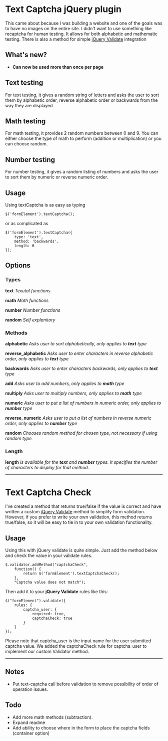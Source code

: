 # Text Captcha jQuery plugin

This came about because I was building a website and one of the goals was to have no images on the entire site. I didn't want to use something like recaptcha for human testing. It allows for both alphabetic and mathematic testing. There is also a method for simple [jQuery Validate](http://bassistance.de/jquery-plugins/jquery-plugin-validation/) integration

## What's new?
- **Can now be used more than once per page**

## Text testing
For text testing, it gives a random string of letters and asks the user to sort them by alphabetic order, reverse alphabetic order or backwards from the way they are displayed

## Math testing
For math testing, it provides 2 random numbers between 0 and 9. You can either choose the type of math to perform (addition or multiplication) or you can choose random.

## Number testing
For number testing, it gives a random listing of numbers and asks the user to sort them by numeric or reverse numeric order.


## Usage
Using textCaptcha is as easy as typing 

	$('formElement').textCaptcha();

or as complicated as

	$('formElement').textCaptcha({
		type: 'text',
		method: 'backwards',
		length: 6
	});

## Options

### Types
**text** *Texutal functions*

**math** *Math functions*

**number** *Number functions*

**random** *Self explanitory*

### Methods
**alphabetic** *Asks user to sort alphabetically, only applies to **text** type*

**reverse_alphabetic** *Asks user to enter characters in reverse alphabetic order, only applies to **text** type*

**backwards** *Asks user to enter characters backwards, only applies to **text** type*

**add** *Asks user to add numbers, only applies to **math** type*

**multiply** *Asks user to multiply numbers, only applies to **math** type*

**numeric** *Asks user to put a list of numbers in numeric order, only applies to **number** type*

**reverse_numeric** *Asks user to put a list of numbers in reverse numeric order, only applies to **number** type*

**random** *Chooses random method for chosen type, not necessary if using random type*

### Length

**length** *is available for the **text** and **number** types. It specifies the number of characters to display for that method.*

---

# Text Captcha Check

I've created a method that returns true/false if the value is correct and have written a custom [jQuery Validate](http://bassistance.de/jquery-plugins/jquery-plugin-validation/) method to simplify form validation. However, if you prefer to write your own validation, this method returns true/false, so it will be easy to tie in to your own validation functionality.

## Usage

Using this with jQuery validate is quite simple. Just add the method below and check the value in your validate rules.

	$.validator.addMethod("captchaCheck",
		function() {
			return $('formElement').textCaptchaCheck();
		},
		"Captcha value does not match");

Then add it to your **jQuery Validate** rules like this:
				
	$("formElement").validate({
		rules: {
			captcha_user: {
				required: true,
				captchaCheck: true
			}
		}
	});

Please note that captcha_user is the input name for the user submitted captcha value. We added the captchaCheck rule for captcha_user to implement our custom Validator method.

---
## Notes
- Put text-captcha call before validation to remove possibility of order of operation issues.


## Todo
- Add more math methods (subtraction).
- Expand readme
- Add ability to choose where in the form to place the captcha fields (container option)